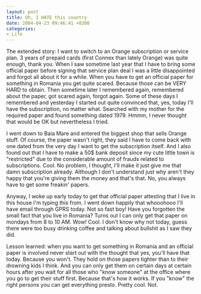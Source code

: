 ```yaml
---
layout: post
title: Oh, I HATE this country
date: 2004-04-23 09:46:41 +0200
categories:
- Life
---
```

<p>The extended story: I want to switch to an Orange subscription or service plan. 3 years of prepaid cards (first Connex than lately Orange) was quite enough, thank you. When I saw sometime last year that I have to bring some official paper before signing that service plan deal I was a little disappointed and forgot all about it for a while. When you have to get an official paper for something in Romania you get quite scared. Because those can be VERY HARD to obtain. Then sometime later I remembered again, remembered about the paper, got scared again, forgot again. Some of these days I remembered and yesterday I started out quite convinced that, yes, today I'll have the subscription, no matter what. Searched with my mother for the required paper and found something dated 1979. Hmmm, I never thought that would be OK but nevertheless I tried.</p>
<p>I went down to Baia Mare and entered the biggest shop that sells Orange stuff. Of course, the paper wasn't right, they said I have to come back with one dated from the very day I want to get the subscription itself. And I also found out that I have to make a 50$ bank deposit since my cute little town is "restricted" due to the considerable amount of frauds related to subscriptions. Cool. No problem, I thought, I'll make it just give me that damn subscription already. Although I don't understand just why aren't they happy that you're giving them the money and that's that. No, you always have to get some freakin' papers.</p>
<p>Anyway, I woke up early today to get that official paper attesting that I live in this house I'm typing this from. I went down happily that whooohooo I'll have email through GPRS today. Not so fast boy! Have you forgotten the small fact that you live in Romania? Turns out I can only get that paper on mondays from 8 to 10 AM. Wow! Cool. I don't know why not today, guess there were too busy drinking coffee and talking about bullshit as I saw they did.</p>
<p>Lesson learned: when you want to get something in Romania and an official paper is involved never start out with the thought that yes, you'll have that today. Because you won't. They hold on those papers tighter than to their drowning kids I think. And you can only get them on certain days at certain hours after you wait for all those who "know someone" at the office where you go to get their stuff first. Because that's how it works. If you "know" the right persons you can get everything presto. Pretty cool. Not.</p>
